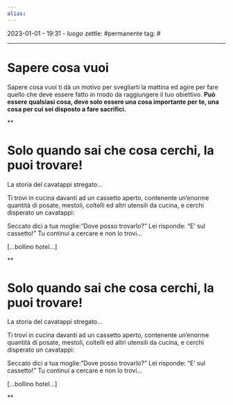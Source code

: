 ```yaml
---
alias: 
---
```

2023-01-01 - 19:31 - *luogo*
zettle: #permanente
tag: #

---
# Sapere cosa vuoi

Sapere cosa vuoi ti dà un motivo per svegliarti la mattina ed agire per fare quello che deve essere fatto in modo da raggiungere il tuo obiettivo. **Può essere qualsiasi cosa, deve solo essere una cosa importante per te, una cosa per cui sei disposto a fare sacrifici.**

**

# Solo quando sai che cosa cerchi, la puoi trovare!

La storia del cavatappi stregato…

Ti trovi in cucina davanti ad un cassetto aperto, contenente un’enorme quantità di posate, mestoli, coltelli ed altri utensili da cucina, e cerchi disperato un cavatappi:

Seccato dici a tua moglie:”Dove posso trovarlo?” Lei risponde: “E’ sul cassetto!” Tu continui a cercare e non lo trovi… 

[…bollino hotel…]

**

# Solo quando sai che cosa cerchi, la puoi trovare!

La storia del cavatappi stregato…

Ti trovi in cucina davanti ad un cassetto aperto, contenente un’enorme quantità di posate, mestoli, coltelli ed altri utensili da cucina, e cerchi disperato un cavatappi:

Seccato dici a tua moglie:”Dove posso trovarlo?” Lei risponde: “E’ sul cassetto!” Tu continui a cercare e non lo trovi… 

[…bollino hotel…]

**